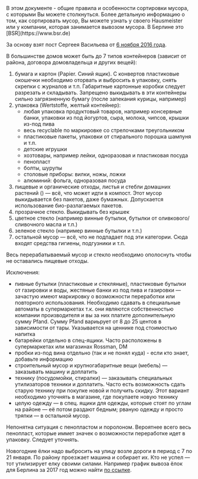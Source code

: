 <aside class="notice">
В этом документе - общие правила и особенности сортировки мусора, с которыми Вы можете столкнуться. Более детальную информацию о том, как сортировать мусор, Вы можете узнать у своего Hausmeister или у компании, которая занимается вывозом мусора. В Берлине это [BSR](https://www.bsr.de)
</aside>

За основу взят пост Сергеея Васильева от [6 ноября 2016 года](https://www.facebook.com/sergey.vasilyev/posts/10205938874269863).

В большинстве домов может быть до 7 типов контейнеров (зависит от района, договора домовладельца и других вещей):
1. бумага и картон (Papier. Синий ящик). С конвертов пластиковые окошечки необходимо оторвать и выбросить в упаковку, снять скрепки с журналов и т.п. Габаритные картонные коробки следует разрезать и складывать. Запрещено выкидывать в эти контейнеры сильно загрязненную бумагу (после запекания курицы, например)
2. упаковка (Wertstoffe, желтый контейнер):
    * любая упаковка продуктовый товаров, например консервные банки, упаковки из под йогуртов, сыра, молока, чипсов, крышки из-под пива
    * весь recyclable по маркировке со стрелочками треугольником
    * пластиковые пакеты, упаковки от стирального порошка шампуня и т.п.
    * детские игрушки
    * хозтовары, например лейки, одноразовая и пластиковая посуда
    * пенопласт
    * болты, шурупы
    * столовые приборы: вилки, ножы, ложки
    * алюминий: фольга, одноразовая посуда
3. пищевые и органические отходы, листья и стебли домашних растений () — всё, что может идти в компост. Этот мусор выкидывается без пакетов, даже бумажных. Допускается использование био-разлагаемых пакетов.
4. прозрачное стекло. Выкидывать без крышек
5. цветное стекло (например винные бутылки, бутылки от оливкового/сливочного масла и т.п.)
6. зеленое стекло (например винные бутылки и т.п.)
7. остальной мусор — всё, что не подпадает под эти категории. Сюда входят средства гигиены, подгузники и т.п.

Весь перерабатываемый мусор и стекло необходимо ополоснуть чтобы не оставались пищевые отходы.

Исключения:
* пивные бутылки (пластиковые и стекляные), пластиковые бутылки от газировки и воды, жестяные банки из под пива и газировки — зачастую имеют маркировку о возможности переработки или повторного использования. Необходимо сдавать в специальные автоматы в супермаркетах т.к. они являются собственностью компании производителя и вы за них платите дополнительную сумму Pfand. Сумму Pfand вариьрует от 8 до 25 центов в зависимости от тары. Указывается на ценнике под стоимостью напитка
* батарейки отдельно в спец-ящики. Часто расположены в супермаркетах или магазинах Rossman, DM
* пробки из-под вина отдельно (так и не понял куда) - если кто знает, добавьте информацию
* строительный мусор и крупногабаритные вещи (мебель) — заказывать машину и доплатить
* технику (посудомойки, стиралки) — заказывать специальных утилизаторов техники и доплатить. Часто есть возможность сдать старую технику при покупке новой и получить скидку. Этот вариант необходимо уточнять в магазине, где покупаете новую технику
* целую одежду — в спец. ящики для одежды, которые стоят по углам на районе — её потом раздают бедным; рваную одежду и просто тряпки — в остальной мусор.

Непонятна ситуация с пенопластом и поролоном. Вероятнее всего весь пенопласт, которые иммет значек о возможности переработке идет в упаковку. Следует уточнять.

Новогодние ёлки надо выбросить на улицу возле дороги в период с 7 по 21 января. По району проезжает машина и собирает их. Кто не успел — тот утилизирует елку своими силами. Например график вывоза ёлок для Берлина за 2017 год можно найти [по ссылке](https://www.bsr.de/weihnachtsbaeume-20411.php).

